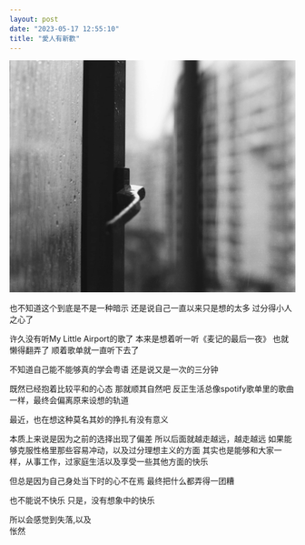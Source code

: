 ```yaml
---
layout: post
date: "2023-05-17 12:55:10"
title: "愛人有新歡"
---
```

<img alt="window" src="/assets/posts/window.jpg" class="post-image black"/>

也不知道这个到底是不是一种暗示
还是说自己一直以来只是想的太多
过分得小人之心了

许久没有听My Little Airport的歌了
本来是想着听一听《麦记的最后一夜》
也就懒得翻弄了
顺着歌单就一直听下去了

不知道自己能不能够真的学会粤语
还是说又是一次的三分钟

既然已经抱着比较平和的心态
那就顺其自然吧
反正生活总像spotify歌单里的歌曲一样，最终会偏离原来设想的轨道

最近，也在想这种莫名其妙的挣扎有没有意义

本质上来说是因为之前的选择出现了偏差
所以后面就越走越远，越走越远
如果能够克服性格里那些容易冲动，以及过分理想主义的方面
其实也是能够和大家一样，从事工作，过家庭生活以及享受一些其他方面的快乐

但总是因为自己身处当下时的心不在焉
最终把什么都弄得一团糟

也不能说不快乐
只是，没有想象中的快乐

所以会感觉到失落,以及
<br>
怅然